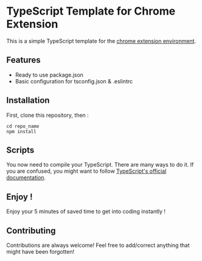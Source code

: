 # TypeScript Template for Chrome Extension

This is a simple TypeScript template for the [chrome extension environment](https://developer.chrome.com/docs/).

## Features

- Ready to use package.json
- Basic configuration for tsconfig.json & .eslintrc

## Installation

First, clone this repository, then :

```
cd repo_name
npm install
```

## Scripts

You now need to compile your TypeScript. There are many ways to do it. If you are confused, you might want to follow [TypeScript's official documentation](https://www.typescriptlang.org/docs/handbook/compiler-options.html).

## Enjoy !

Enjoy your 5 minutes of saved time to get into coding instantly !

## Contributing

Contributions are always welcome! Feel free to add/correct anything that might have been forgotten!
